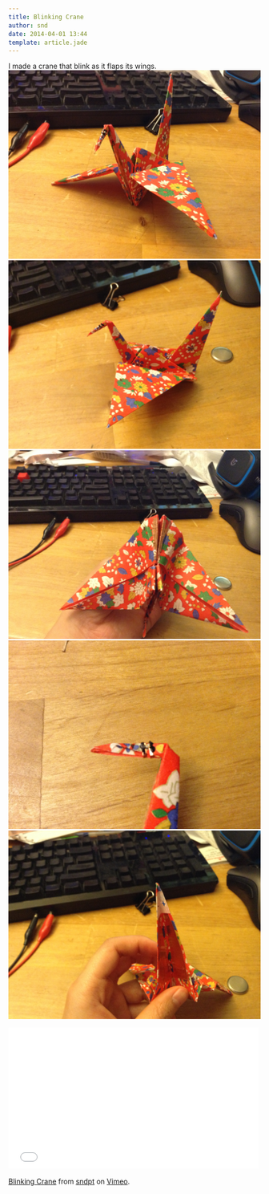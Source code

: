 ```yaml
---
title: Blinking Crane
author: snd
date: 2014-04-01 13:44
template: article.jade
---
```


I made a crane that blink as it flaps its wings.
<span class="more"></span>
<img src="img/front.jpg"/>
<img src="img/side.jpg"/>
<img src="img/bottom.jpg"/>
<img src="img/head.jpg"/>
<img src="img/tail.jpg"/>

<iframe src="//player.vimeo.com/video/90686695" width="500" height="281" frameborder="0" webkitallowfullscreen mozallowfullscreen allowfullscreen></iframe> <p><a href="http://vimeo.com/90686695">Blinking Crane</a> from <a href="http://vimeo.com/user26524771">sndpt</a> on <a href="https://vimeo.com">Vimeo</a>.</p>